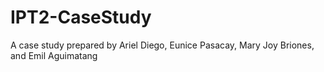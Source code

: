 # IPT2-CaseStudy
A case study prepared by Ariel Diego, Eunice Pasacay, Mary Joy Briones, and Emil Aguimatang
